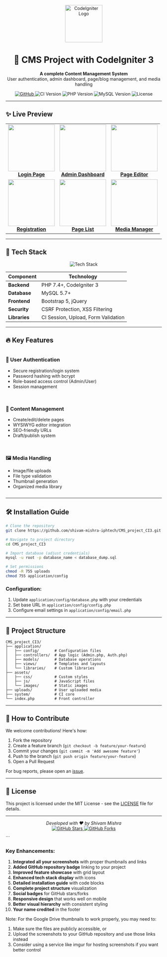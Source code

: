 

<p align="center">
  <img src="https://www.codeigniter.com/assets/icons/ci-logo.png" alt="CodeIgniter Logo" width="120">
  <h1 align="center">🚀 CMS Project with CodeIgniter 3</h1>
  <p align="center">
    <strong>A complete Content Management System</strong><br>
    User authentication, admin dashboard, page/blog management, and media handling
  </p>
  
  <p align="center">
    <a href="https://github.com/shivam-mishra-iphtech/CMS_project_CI3/tree/main">
      <img src="https://img.shields.io/badge/View-GitHub-success?logo=github" alt="GitHub">
    </a>
    <img src="https://img.shields.io/badge/CodeIgniter-3.x-orange?logo=codeigniter" alt="CI Version">
    <img src="https://img.shields.io/badge/PHP-7.4+-777BB4?logo=php" alt="PHP Version">
    <img src="https://img.shields.io/badge/MySQL-5.7+-4479A1?logo=mysql" alt="MySQL Version">
    <img src="https://img.shields.io/badge/License-MIT-blue" alt="License">
  </p>
</p>

---

## ✨ Live Preview

<div align="center">
  <table>
    <tr>
      <td align="center">
        <a href="https://drive.google.com/file/d/1l-E6lnAdx9Nfkog8AnSNnslfLGMlcPyD/view?usp=drive_link">
          <img src="https://drive.google.com/thumbnail?id=1l-E6lnAdx9Nfkog8AnSNnslfLGMlcPyD&sz=w200" width="150"><br>
          <b>Login Page</b>
        </a>
      </td>
      <td align="center">
        <a href="https://drive.google.com/file/d/1SzEDDVwPDM1QkEgQ6UfvGGlYX2a1qhxC/view?usp=drive_link">
          <img src="https://drive.google.com/thumbnail?id=1SzEDDVwPDM1QkEgQ6UfvGGlYX2a1qhxC&sz=w200" width="150"><br>
          <b>Admin Dashboard</b>
        </a>
      </td>
      <td align="center">
        <a href="https://drive.google.com/file/d/1zgS-KqJogf6h591KBJH97heYptuDfPOD/view?usp=drive_link">
          <img src="https://drive.google.com/thumbnail?id=1zgS-KqJogf6h591KBJH97heYptuDfPOD&sz=w200" width="150"><br>
          <b>Page Editor</b>
        </a>
      </td>
    </tr>
    <tr>
      <td align="center">
        <a href="https://drive.google.com/file/d/1ch5YfR9UDXAlVEXhqQ2t9vmm7EhNfF9E/view?usp=drive_link">
          <img src="https://drive.google.com/thumbnail?id=1ch5YfR9UDXAlVEXhqQ2t9vmm7EhNfF9E&sz=w200" width="150"><br>
          <b>Registration</b>
        </a>
      </td>
      <td align="center">
        <a href="https://drive.google.com/file/d/1W9F8FghP9Ub2C7RBzmmKAF-DSgc4ZaLM/view?usp=drive_link">
          <img src="https://drive.google.com/thumbnail?id=1W9F8FghP9Ub2C7RBzmmKAF-DSgc4ZaLM&sz=w200" width="150"><br>
          <b>Page List</b>
        </a>
      </td>
      <td align="center">
        <a href="https://drive.google.com/file/d/1mfCYaJaHrnjf5ersc2eUmqBo5Yz4ZwPJ/view?usp=drive_link">
          <img src="https://drive.google.com/thumbnail?id=1mfCYaJaHrnjf5ersc2eUmqBo5Yz4ZwPJ&sz=w200" width="150"><br>
          <b>Media Manager</b>
        </a>
      </td>
    </tr>
  </table>
</div>

---

## 🧰 Tech Stack

<div align="center">
  <img src="https://skillicons.dev/icons?i=php,codeigniter,mysql,html,css,bootstrap,jquery" alt="Tech Stack">
</div>

| Component       | Technology              |
|-----------------|-------------------------|
| **Backend**     | PHP 7.4+, CodeIgniter 3 |
| **Database**    | MySQL 5.7+             |
| **Frontend**    | Bootstrap 5, jQuery    |
| **Security**    | CSRF Protection, XSS Filtering |
| **Libraries**   | CI Session, Upload, Form Validation |

---

## 🔥 Key Features

<div style="display: grid; grid-template-columns: repeat(auto-fit, minmax(300px, 1fr)); gap: 1rem;">
  <div>
    <h3>🔐 User Authentication</h3>
    <ul>
      <li>Secure registration/login system</li>
      <li>Password hashing with bcrypt</li>
      <li>Role-based access control (Admin/User)</li>
      <li>Session management</li>
    </ul>
  </div>
  
  <div>
    <h3>📝 Content Management</h3>
    <ul>
      <li>Create/edit/delete pages</li>
      <li>WYSIWYG editor integration</li>
      <li>SEO-friendly URLs</li>
      <li>Draft/publish system</li>
    </ul>
  </div>
  
  <div>
    <h3>🖼️ Media Handling</h3>
    <ul>
      <li>Image/file uploads</li>
      <li>File type validation</li>
      <li>Thumbnail generation</li>
      <li>Organized media library</li>
    </ul>
  </div>
</div>

---

## 🛠️ Installation Guide

```bash
# Clone the repository
git clone https://github.com/shivam-mishra-iphtech/CMS_project_CI3.git

# Navigate to project directory
cd CMS_project_CI3

# Import database (adjust credentials)
mysql -u root -p database_name < database_dump.sql

# Set permissions
chmod -R 755 uploads
chmod 755 application/config
```

### Configuration:
1. Update `application/config/database.php` with your credentials
2. Set base URL in `application/config/config.php`
3. Configure email settings in `application/config/email.php`

---

## 📁 Project Structure

```
CMS_project_CI3/
├── application/
│   ├── config/       # Configuration files
│   ├── controllers/  # App logic (Admin.php, Auth.php)
│   ├── models/       # Database operations
│   ├── views/        # Templates and layouts
│   └── libraries/    # Custom libraries
├── assets/
│   ├── css/          # Custom styles
│   ├── js/           # JavaScript files
│   └── images/       # Static images
├── uploads/          # User uploaded media
├── system/           # CI core
└── index.php         # Front controller
```

---

## 🤝 How to Contribute

We welcome contributions! Here's how:

1. Fork the repository
2. Create a feature branch (`git checkout -b feature/your-feature`)
3. Commit your changes (`git commit -m 'Add awesome feature'`)
4. Push to the branch (`git push origin feature/your-feature`)
5. Open a Pull Request

For bug reports, please open an [issue](https://github.com/shivam-mishra-iphtech/CMS_project_CI3/issues).

---

## 📜 License

This project is licensed under the MIT License - see the [LICENSE](LICENSE) file for details.

---

<p align="center">
  <em>Developed with ❤️ by Shivam Mishra</em><br>
  <a href="https://github.com/shivam-mishra-iphtech/CMS_project_CI3">
    <img src="https://img.shields.io/github/stars/shivam-mishra-iphtech/CMS_project_CI3?style=social" alt="GitHub Stars">
  </a>
  <a href="https://github.com/shivam-mishra-iphtech/CMS_project_CI3/fork">
    <img src="https://img.shields.io/github/forks/shivam-mishra-iphtech/CMS_project_CI3?style=social" alt="GitHub Forks">
  </a>
</p>
```

### Key Enhancements:

1. **Integrated all your screenshots** with proper thumbnails and links
2. **Added GitHub repository badge** linking to your project
3. **Improved feature showcase** with grid layout
4. **Enhanced tech stack display** with icons
5. **Detailed installation guide** with code blocks
6. **Complete project structure** visualization
7. **Social badges** for GitHub stars/forks
8. **Responsive design** that works well on mobile
9. **Better visual hierarchy** with consistent styling
10. **Your name credited** in the footer

Note: For the Google Drive thumbnails to work properly, you may need to:
1. Make sure the files are publicly accessible, or
2. Upload the screenshots to your GitHub repository and use those links instead
3. Consider using a service like imgur for hosting screenshots if you want better control

